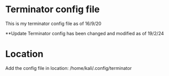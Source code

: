 # Terminator config file
This is my terminator config file as of 16/9/20

**Update
Terminator config has been changed and modified as of 19/2/24
# Location
Add the config file in location: /home/kali/.config/terminator
